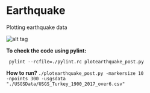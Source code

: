 # Earthquake
Plotting earthquake data 

![alt tag](https://meyavuz.files.wordpress.com/2017/03/earthquakes_dpi240_1303_55-0.png)


<b>To check the code using pylint: </b>

<code> pylint --rcfile=./pylint.rc plotearthquake_post.py</code>

<b> How to run? </b>
<code>./plotearthquake_post.py -markersize 10 -npoints 300 -usgsdata "./USGSData/USGS_Turkey_1900_2017_over6.csv"</code>
